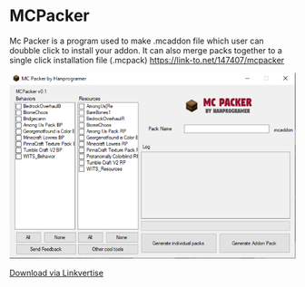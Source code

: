 # MCPacker
Mc Packer is a program used to make .mcaddon file which user can doubble click to install your addon.
It can also merge packs together to a single click installation file (.mcpack)
https://link-to.net/147407/mcpacker

![](ss1.png) 

<a class="downloadBtnReg" href="https://link-to.net/147407/mcpacker" target="_blank">Download via Linkvertise</a>